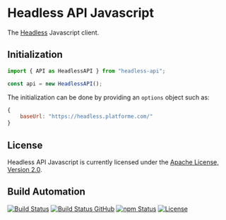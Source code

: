 # Headless API Javascript

The [Headless](https://github.com/hivesolutions/headless) Javascript client.

## Initialization

```javascript
import { API as HeadlessAPI } from "headless-api";

const api = new HeadlessAPI();
```

The initialization can be done by providing an `options` object such as:

```javascript
{
    baseUrl: "https://headless.platforme.com/"
}
```

## License

Headless API Javascript is currently licensed under the [Apache License, Version 2.0](http://www.apache.org/licenses/).

## Build Automation

[![Build Status](https://app.travis-ci.com/hivesolutions/headless_api_js.svg?branch=master)](https://travis-ci.com/github/hivesolutions/headless_api_js)
[![Build Status GitHub](https://github.com/hivesolutions/headless_api_js/workflows/Main%20Workflow/badge.svg)](https://github.com/hivesolutions/headless_api_js/actions)
[![npm Status](https://img.shields.io/npm/v/headless-api-js.svg)](https://www.npmjs.com/package/headless-api-js)
[![License](https://img.shields.io/badge/license-Apache%202.0-blue.svg)](https://www.apache.org/licenses/)
